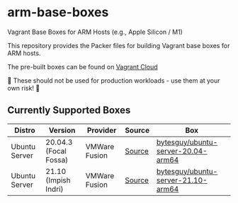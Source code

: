 # arm-base-boxes
Vagrant Base Boxes for ARM Hosts (e.g., Apple Silicon / M1)

This repository provides the Packer files for building Vagrant base boxes for ARM hosts.

The pre-built boxes can be found on [Vagrant Cloud](https://app.vagrantup.com/bytesguy)

🚨 These should not be used for production workloads - use them at your own risk! 🚨

## Currently Supported Boxes

| Distro | Version | Provider | Source | Box |
| ------ | ------- | -------- | ------ | --- |
| Ubuntu Server | 20.04.3 (Focal Fossa) | VMWare Fusion | [Source](ubuntu-server-20.04/) | [bytesguy/ubuntu-server-20.04-arm64](https://app.vagrantup.com/bytesguy/boxes/ubuntu-server-20.04-arm64) |
| Ubuntu Server | 21.10 (Impish Indri) | VMWare Fusion | [Source](ubuntu-server-21.10/) | [bytesguy/ubuntu-server-21.10-arm64](https://app.vagrantup.com/bytesguy/boxes/ubuntu-server-21.10-arm64) |
